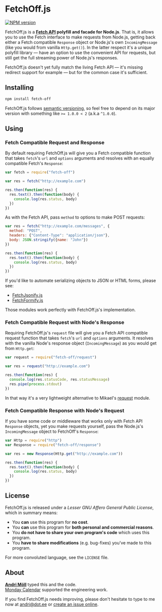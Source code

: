 FetchOff.js
===========
[![NPM version][npm-badge]](https://www.npmjs.com/package/fetch-off)

FetchOff.js is a **[Fetch API][fetch] polyfill and facade for Node.js**. That is, it allows you to use the Fetch interface to make requests from Node.js, getting back either a Fetch compatible `Response` object or Node.js's own `IncomingMessage` (like you would from vanilla `Http.get()`). In the latter respect it's a unique polyfill library — have an option to use the convenient API for requests, but still get the full streaming power of Node.js's responses.

FetchOff.js doesn't yet fully match the living Fetch API — it's missing redirect support for example — but for the common case it's sufficient.

[npm-badge]: https://img.shields.io/npm/v/fetch-off.svg
[fetch]: https://developer.mozilla.org/en/docs/Web/API/Fetch_API


Installing
----------
```sh
npm install fetch-off
```

FetchOff.js follows [semantic versioning](http://semver.org), so feel free to depend on its major version with something like `>= 1.0.0 < 2` (a.k.a `^1.0.0`).


Using
-----
### Fetch Compatible Request and Response

By default requiring FetchOff.js will give you a Fetch compatible function that takes `fetch`'s `url` and `options` arguments and resolves with an equally compatible Fetch's `Response`:

```javascript
var fetch = require("fetch-off")

var res = fetch("http://example.com")

res.then(function(res) {
  res.text().then(function(body) {
    console.log(res.status, body)
  })
})
```

As with the Fetch API, pass `method` to options to make POST requests:

```javascript
var res = fetch("http://example.com/messages", {
  method: "POST",
  headers: {"Content-Type": "application/json"},
  body: JSON.stringify({name: "John"})
})

res.then(function(res) {
  res.text().then(function(body) {
    console.log(res.status, body)
  })
})
```

If you'd like to automate serializing objects to JSON or HTML forms, please see:

- [FetchJsonify.js](https://github.com/moll/js-fetch-jsonify)
- [FetchFormify.js](https://github.com/moll/js-fetch-formify)

Those modules work perfectly with FetchOff.js's implementation.

### Fetch Compatible Request with Node's Response

Requiring FetchOff.js's `request` file will give you a Fetch API compatible request function that takes `fetch`'s `url` and `options` arguments. It resolves with the vanilla Node's response object (`IncomingMessage`) as you would get from `Http.get`:


```javascript
var request = require("fetch-off/request")

var res = request("http://example.com")

res.then(function(res) {
  console.log(res.statusCode, res.statusMessage)
  res.pipe(process.stdout)
})
```

In that way it's a very lightweight alternative to Mikael's [request](https://github.com/request/request) module.

### Fetch Compatible Response with Node's Request

If you have some code or middleware that works only with Fetch API `Response` objects, yet you make requests yourself, pass the Node.js's `IncomingMessage` object to FetchOff's `Response`:

```javascript
var Http = require("http")
var Response = require("fetch-off/response")

var res = new Response(Http.get("http://example.com"))

res.then(function(res) {
  res.text().then(function(body) {
    console.log(res.status, body)
  })
})
```


License
-------
FetchOff.js is released under a *Lesser GNU Affero General Public License*, which in summary means:

- You **can** use this program for **no cost**.
- You **can** use this program for **both personal and commercial reasons**.
- You **do not have to share your own program's code** which uses this program.
- You **have to share modifications** (e.g. bug-fixes) you've made to this program.

For more convoluted language, see the `LICENSE` file.


About
-----
**[Andri Möll][moll]** typed this and the code.  
[Monday Calendar][monday] supported the engineering work.

If you find FetchOff.js needs improving, please don't hesitate to type to me now at [andri@dot.ee][email] or [create an issue online][issues].

[email]: mailto:andri@dot.ee
[issues]: https://github.com/moll/js-fetch-off/issues
[moll]: http://themoll.com
[monday]: https://mondayapp.com
